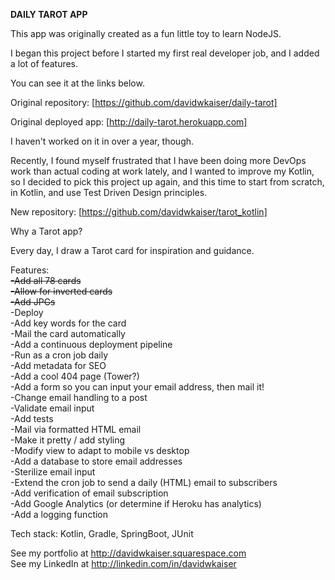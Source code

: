 **DAILY TAROT APP**

This app was originally created as a fun little toy to learn NodeJS. 

I began this project before I started my first real developer job, and I added a lot of features. 

You can see it at the links below. 

Original repository: [https://github.com/davidwkaiser/daily-tarot]

Original deployed app: [http://daily-tarot.herokuapp.com]

I haven't worked on it in over a year, though. 

Recently, I found myself frustrated that I have been doing more DevOps work than actual coding at work lately, and I wanted to improve my Kotlin, so I decided to pick this project up again, and this time to start from scratch, in Kotlin, and use Test Driven Design principles. 

New repository: [https://github.com/davidwkaiser/tarot_kotlin]

Why a Tarot app? 

Every day, I draw a Tarot card for inspiration and guidance. 

Features:<br/>
~~-Add all 78 cards<br/>~~
~~-Allow for inverted cards <br/>~~
~~-Add JPGs <br/>~~
-Deploy<br/>
-Add key words for the card <br/>
-Mail the card automatically<br/>
-Add a continuous deployment pipeline <br/>
-Run as a cron job daily<br/>
-Add metadata for SEO<br/>
-Add a cool 404 page (Tower?)<br/>
-Add a form so you can input your email address, then mail it!<br/>
-Change email handling to a post<br/>
-Validate email input<br/>
-Add tests <br/>
-Mail via formatted HTML email<br/>
-Make it pretty / add styling <br/>
-Modify view to adapt to mobile vs desktop<br/>
-Add a database to store email addresses<br/>
-Sterilize email input<br/>
-Extend the cron job to send a daily (HTML) email to subscribers<br/>
-Add verification of email subscription<br/>
-Add Google Analytics (or determine if Heroku has analytics)<br/>
-Add a logging function <br/>



Tech stack: Kotlin, Gradle, SpringBoot, JUnit<br/>

See my portfolio at http://davidwkaiser.squarespace.com<br/>
See my LinkedIn at http://linkedin.com/in/davidwkaiser<br/>

